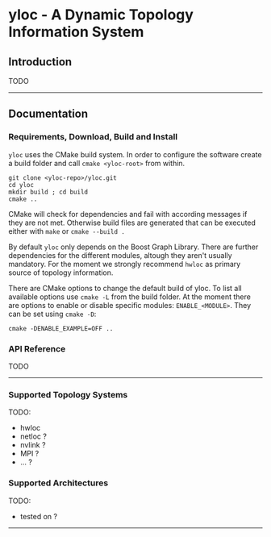 # yloc - A Dynamic Topology Information System

## Introduction

TODO

---

## Documentation

### Requirements, Download, Build and Install

`yloc` uses the CMake build system.
In order to configure the software create a build folder and call `cmake <yloc-root>`  from within.

```
git clone <yloc-repo>/yloc.git
cd yloc
mkdir build ; cd build
cmake ..
```

CMake will check for dependencies and fail with according messages if they are not met.
Otherwise build files are generated that can be executed either with `make` or `cmake --build .`

By default `yloc` only depends on the Boost Graph Library.
There are further dependencies for the different modules, altough they aren't usually mandatory.
For the moment we strongly recommend `hwloc` as primary source of topology information.

There are CMake options to change the default build of yloc.
To list all available options use `cmake -L` from the build folder.
At the moment there are options to enable or disable specific modules: `ENABLE_<MODULE>`.
They can be set using `cmake -D`:

```
cmake -DENABLE_EXAMPLE=OFF ..
```

### API Reference

TODO

---

### Supported Topology Systems

TODO:
  - hwloc
  - netloc ?
  - nvlink ?
  - MPI ?
  - ... ?

### Supported Architectures

TODO:
  - tested on ?

---

<!--
## Funding

TODO?

-->

